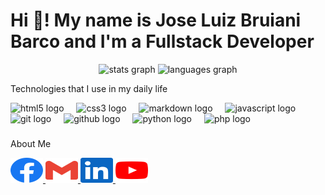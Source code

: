 # Hi 👋! My name is Jose Luiz Bruiani Barco and I'm a Fullstack Developer

<div align="center">
  <img src="https://github-readme-stats.vercel.app/api?username=JLBBARCO&hide_title=false&hide_rank=false&show_icons=true&include_all_commits=true&count_private=true&disable_animations=false&theme=dracula&locale=en&hide_border=false" height="150" alt="stats graph"  />
  <img src="https://github-readme-stats.vercel.app/api/top-langs?username=JLBBARCO&locale=en&hide_title=false&layout=compact&card_width=320&langs_count=5&theme=dracula&hide_border=false" height="150" alt="languages graph"  />
</div>

Technologies that I use in my daily life

<div align="left">
  <img src="https://cdn.jsdelivr.net/gh/devicons/devicon/icons/html5/html5-original.svg" height="40" alt="html5 logo"  />
  <img width="12" />
  <img src="https://cdn.jsdelivr.net/gh/devicons/devicon/icons/css3/css3-original.svg" height="40" alt="css3 logo"  />
  <img width="12" />
  <img src="https://cdn.jsdelivr.net/gh/devicons/devicon/icons/markdown/markdown-original.svg" height="40" alt="markdown logo"  />
  <img width="12" />
  <img src="https://cdn.jsdelivr.net/gh/devicons/devicon/icons/javascript/javascript-original.svg" height="40" alt="javascript logo"  />
  <img width="12" />
  <img src="https://cdn.jsdelivr.net/gh/devicons/devicon/icons/git/git-original.svg" height="40" alt="git logo"  />
  <img width="12" />
  <img src="https://cdn.jsdelivr.net/gh/devicons/devicon/icons/github/github-original.svg" height="40" alt="github logo"  />
  <img width="12" />
  <img src="https://cdn.jsdelivr.net/gh/devicons/devicon/icons/python/python-original.svg" height="40" alt="python logo"  />
  <img width="12" />
  <img src="https://cdn.jsdelivr.net/gh/devicons/devicon/icons/php/php-original.svg" height="40" alt="php logo"  />
</div>

###

About Me

<div align="left">
  <a href="https://www.facebook.com/joseluizbrubarco" target="_blank">
    <img src="assets/icon/facebook.svg" width="52" height="40" alt="facebook logo"  />
  </a>
  <a href="mailto:jbruianibarco@gmail.com" target="_blank">
    <img src="assets/icon/gmail.svg" width="52" height="40" alt="gmail logo"  />
  </a>
  <a href="https://www.linkedin.com/in/joseluizbbarco" target="_blank">
    <img src="assets/icon/linkedin.svg" width="52" height="40" alt="LinkedIn logo"  />
  </a>
  <a href="https://youtube.com/@JoseLuizBBarco" target="_blank">
    <img src="assets/icon/youtube.svg" width="52" height="40" alt="YouTube logo"  />
  </a>
</div>
